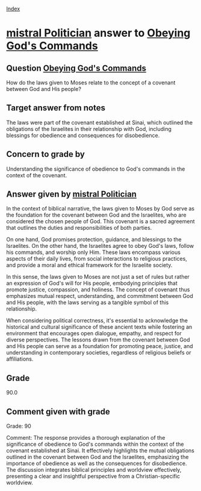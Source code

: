 
[Index](../../index.md)
# [mistral Politician](../../answering_models/mistral_Politician.md) answer to [Obeying God's Commands](../../questions/Obeying_God's_Commands.md)

## Question [Obeying God's Commands](../../questions/Obeying_God's_Commands.md)
How do the laws given to Moses relate to the concept of a covenant between God and His people?

## Target answer from notes
The laws were part of the covenant established at Sinai, which outlined the obligations of the Israelites in their relationship with God, including blessings for obedience and consequences for disobedience.

## Concern to grade by
Understanding the significance of obedience to God's commands in the context of the covenant.

## Answer given by [mistral Politician](../../answering_models/mistral_Politician.md)
 In the context of biblical narrative, the laws given to Moses by God serve as the foundation for the covenant between God and the Israelites, who are considered the chosen people of God. This covenant is a sacred agreement that outlines the duties and responsibilities of both parties.

On one hand, God promises protection, guidance, and blessings to the Israelites. On the other hand, the Israelites agree to obey God's laws, follow his commands, and worship only Him. These laws encompass various aspects of their daily lives, from social interactions to religious practices, and provide a moral and ethical framework for the Israelite society.

In this sense, the laws given to Moses are not just a set of rules but rather an expression of God's will for His people, embodying principles that promote justice, compassion, and holiness. The concept of covenant thus emphasizes mutual respect, understanding, and commitment between God and His people, with the laws serving as a tangible symbol of this relationship.

When considering political correctness, it's essential to acknowledge the historical and cultural significance of these ancient texts while fostering an environment that encourages open dialogue, empathy, and respect for diverse perspectives. The lessons drawn from the covenant between God and His people can serve as a foundation for promoting peace, justice, and understanding in contemporary societies, regardless of religious beliefs or affiliations.

## Grade
90.0

## Comment given with grade
Grade: 90

Comment: The response provides a thorough explanation of the significance of obedience to God's commands within the context of the covenant established at Sinai. It effectively highlights the mutual obligations outlined in the covenant between God and the Israelites, emphasizing the importance of obedience as well as the consequences for disobedience. The discussion integrates biblical principles and worldview effectively, presenting a clear and insightful perspective from a Christian-specific worldview.

